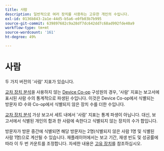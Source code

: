 ```yaml
---
title: 사람
description: 일반적으로 여러 장치를 사용하는 고유한 개인의 수입니다.
exl-id: 0136b843-2a1e-44d5-b5a6-e0fb03b7b995
source-git-commit: 639897682c9a28df7dc642dd7c68ad992fde40a9
workflow-type: tm+mt
source-wordcount: '161'
ht-degree: 49%

---
```


# 사람

두 가지 버전의 &#39;사람&#39; 지표가 있습니다.

[교차 장치 분석](../cda/overview.md)을 사용하지 않는 [Device Co-op](https://experienceleague.adobe.com/docs/device-co-op/using/data/people.html?lang=ko-KR) 구성원의 경우, &#39;사람&#39; 지표는 보고서에 표시된 사람 수의 통계적으로 파생된 수입니다. 이것은 Device Co-op에서 식별되는 방문자 ID 수와 Co-op에서 식별되지 않은 장치 수를 더한 수입니다.

[교차 장치 분석](../cda/overview.md) 가상 보고서 세트 내에서 &#39;사람&#39; 지표는 통계 파생이 아닙니다. 대신, 보고서에서 식별된 개인의 합과 한 사람에 속한다고 식별되지 않는 장치의 수가 합입니다.

방문자가 방문 중간에 식별되면 해당 방문자는 2명(식별되지 않은 사람 1명 및 식별된 사람 1명)으로 계산될 수 있습니다. [](/help/components/cda/replay.md) 재플레이어에서는 보고 기간, 재생 빈도 및 성공률에 따라 이 두 번 카운트를 조정합니다. 자세한 내용은 [고유 장치](unique-devices.md)를 참조하십시오.
